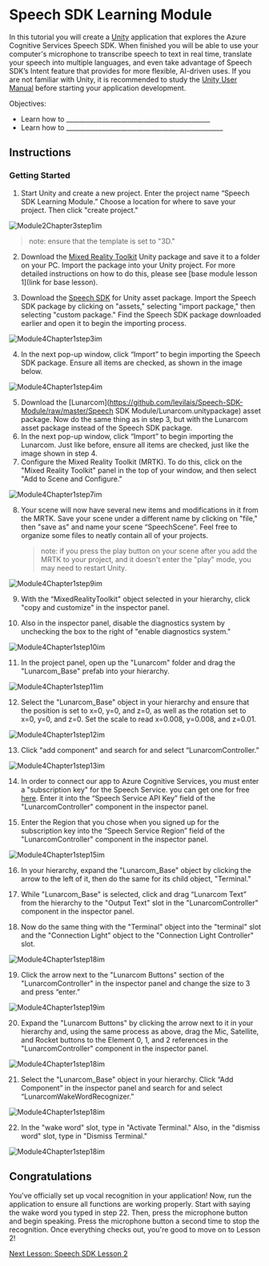 # Speech SDK Learning Module

In this tutorial you will create a [Unity](https://unity3d.com/) application that explores the Azure Cognitive Services Speech SDK.  When finished you will be able to use your computer's microphone to transcribe speech to text in real time, translate your speech into multiple languages, and even take advantage of Speech SDK’s Intent feature that provides for more flexible, AI-driven uses. If you are not familiar with Unity, it is recommended to study the [Unity User Manual](https://docs.unity3d.com/Manual/UnityManual.html) before starting your application development.

Objectives:

- Learn how to _____________________________________________
- Learn how to _________________________________________________

## Instructions

### Getting Started

1. Start Unity and create a new project. Enter the project name “Speech SDK Learning Module.” Choose a location for where to save your project. Then click "create project."

![Module2Chapter3step1im](images/module4chapter1step1im.PNG)

> note: ensure that the template is set to "3D."

2. Download the [Mixed Reality Toolkit](https://github.com/Microsoft/MixedRealityToolkit-Unity/releases/download/v2.0.0-RC1/Microsoft.MixedReality.Toolkit.Unity.Foundation-v2.0.0-RC1.unitypackage) Unity package and save it to a folder on your PC. Import the package into your Unity project. For more detailed instructions on how to do this, please see [base module lesson 1](link for base lesson). 

3. Download the [Speech SDK](https://aka.ms/csspeech/unitypackage) for Unity asset package. Import the Speech SDK package by clicking on "assets," selecting "import package," then selecting "custom package." Find the Speech SDK package downloaded earlier and open it to begin the importing process.

![Module4Chapter1step3im](images/module4chapter1step3im.PNG)

4. In the next pop-up window, click “Import” to begin importing the Speech SDK package. Ensure all items are checked, as shown in the image below.

![Module4Chapter1step4im](images/module4chapter1step4im.PNG)


5. Download the [Lunarcom](https://github.com/levilais/Speech-SDK-Module/raw/master/Speech SDK Module/Lunarcom.unitypackage) asset package. Now do the same thing as in step 3, but with the Lunarcom asset package instead of the Speech SDK package.
6. In the next pop-up window, click “Import” to begin importing the Lunarcom. Just like before, ensure all items are checked, just like the image shown in step 4.
7. Configure the Mixed Reality Toolkit (MRTK). To do this, click on the "Mixed Reality Toolkit" panel in the top of your window, and then select "Add to Scene and Configure."

![Module4Chapter1step7im](images/module4chapter1step7im.PNG)

8. Your scene will now have several new items and modifications in it from the MRTK. Save your scene under a different name by clicking on "file," then "save as" and name your scene “SpeechScene”. Feel free to organize some files to neatly contain all of your projects.

   > note: if you press the play button on your scene after you add the MRTK to your project, and it doesn't enter the  "play" mode, you may need to restart Unity. 

![Module4Chapter1step9im](images/module4chapter1step9im.PNG)

9. With the “MixedRealityToolkit" object selected in your hierarchy, click "copy and customize" in the inspector panel.

10. Also in the inspector panel, disable the diagnostics system by unchecking the box to the right of "enable diagnostics system."

![Module4Chapter1step10im](images/module4chapter1step10im.PNG)

11. In the project panel, open up the "Lunarcom" folder and drag the "Lunarcom_Base" prefab into your hierarchy.

![Module4Chapter1step11im](images/module4chapter1step11im.PNG)

12. Select the "Lunarcom_Base" object in your hierarchy and ensure that the position is set to x=0, y=0, and z=0, as well as the rotation set to x=0, y=0, and z=0. Set the scale to read x=0.008, y=0.008, and z=0.01.

![Module4Chapter1step12im](images/module4chapter1step12im.PNG)

13. Click "add component" and search for and select “LunarcomController.”

![Module4Chapter1step13im](images/module4chapter1step13im.PNG)

14. In order to connect our app to Azure Cognitive Services, you must enter a "subscription key" for the Speech Service. you can get one for free [here](https://docs.microsoft.com/en-us/azure/cognitive-services/speech-service/get-started). Enter it into the “Speech Service API Key” field of the "LunarcomController" component in the inspector panel.

15. Enter the Region that you chose when you signed up for the subscription key into the “Speech Service Region” field of the "LunarcomController" component in the inspector panel.

![Module4Chapter1step15im](images/module4chapter1step15im.PNG)

16. In your hierarchy, expand the "Lunarcom_Base" object by clicking the arrow to the left of it, then do the same for its child object, "Terminal."

17. While "Lunarcom_Base" is selected, click and drag “Lunarcom Text” from the hierarchy to the "Output Text" slot in the "LunarcomController" component in the inspector panel.
18. Now do the same thing with the "Terminal" object into the "terminal" slot and the "Connection Light" object to the "Connection Light Controller" slot.

![Module4Chapter1step18im](images/module4chapter1step18im.PNG)

19. Click the arrow next to the "Lunarcom Buttons" section of the "LunarcomController" in the inspector panel and change the size to 3 and press “enter.”

![Module4Chapter1step19im](images/module4chapter1step19im.PNG)

20. Expand the "Lunarcom Buttons" by clicking the arrow next to it in your hierarchy and, using the same process as above, drag the Mic, Satellite, and Rocket buttons to the Element 0, 1, and 2 references in the "LunarcomController" component in the inspector panel.

![Module4Chapter1step18im](images/module4chapter1step20im.PNG)

21. Select the "Lunarcom_Base" object in your hierarchy. Click “Add Component” in the inspector panel and search for and select “LunarcomWakeWordRecognizer.”

![Module4Chapter1step18im](images/module4chapter1step21im.PNG)

22. In the "wake word" slot, type in "Activate Terminal." Also, in the "dismiss word" slot, type in "Dismiss Terminal."



![Module4Chapter1step18im](images/module4chapter1step22im.PNG)

## Congratulations

You've officially set up vocal recognition in your application! Now, run the application to ensure all functions are working properly. Start with saying the wake word you typed in step 22. Then, press the microphone button and begin speaking. Press the microphone button a second time to stop the recognition. Once everything checks out, you're good to move on to Lesson 2!

[Next Lesson: Speech SDK Lesson 2](placeholderlink)

